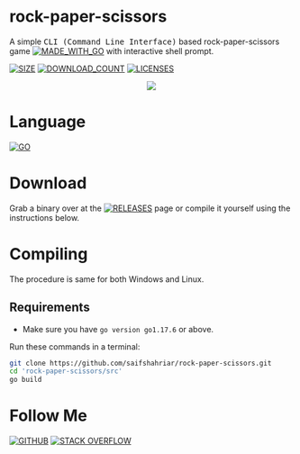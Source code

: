 # rock-paper-scissors
A simple <kbd> CLI  (Command Line Interface)</kbd>   based rock-paper-scissors game [![MADE_WITH_GO](https://img.shields.io/badge/Made%20with-Go-1f425f.svg)](../../) with interactive shell prompt.


[![SIZE](https://badge-size.herokuapp.com/saifshahriar/rock-paper-scissors/main/src/main.go)](../../)
[![DOWNLOAD_COUNT](https://img.shields.io/github/downloads/saifshahriar/rock-paper-scissors/total.svg)](https://github.com/saifshahriar/rock-paper-scissors/releases/tag/rock-paper-scissors) 
[![LICENSES](https://img.shields.io/github/license/saifshahriar/rock-paper-scissors.svg)](/LICENSE)


<p align="center">
  <img src=https://media.giphy.com/media/2lYJ9vOYg2MqkVkAo6/giphy.gif>
</p>

# Language
[![GO](https://img.shields.io/badge/Go-00ADD8?style=for-the-badge&logo=go&logoColor=white)](../../)

# Download
Grab a binary over at the [![RELEASES](https://img.shields.io/github/release/saifshahriar/rock-paper-scissors.svg)](https://github.com/saifshahriar/rock-paper-scissors/releases/tag/rock-paper-scissors) page or compile it yourself using the instructions below.

# Compiling
The procedure is same for both Windows and Linux.
## Requirements 
- Make sure you have  ```go version go1.17.6```  or above.

Run these commands in a terminal:
```bash
git clone https://github.com/saifshahriar/rock-paper-scissors.git
cd 'rock-paper-scissors/src'
go build
```

# Follow Me

[![GITHUB](https://img.shields.io/badge/GitHub-100000?style=for-the-badge&logo=github&logoColor=white)](https://github.com/saifshahriar)
[![STACK OVERFLOW](https://img.shields.io/badge/Stack_Overflow-FE7A16?style=for-the-badge&logo=stack-overflow&logoColor=white)](https://stackoverflow.com/users/16733993/saif-shahriar)
